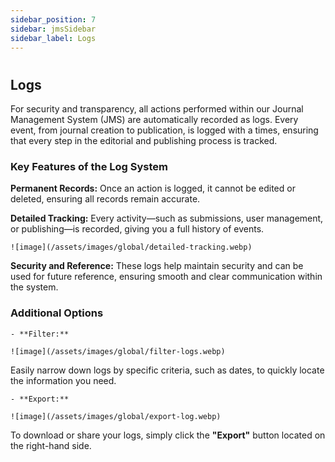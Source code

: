 ```yaml
---
sidebar_position: 7
sidebar: jmsSidebar
sidebar_label: Logs
---
```

#

## Logs

For security and transparency, all actions performed within our Journal Management System (JMS) are automatically recorded as logs. Every event, from journal creation to publication, is logged with a times, ensuring that every step in the editorial and publishing process is tracked.

### Key Features of the Log System

**Permanent Records:** Once an action is logged, it cannot be edited or deleted, ensuring all records remain accurate.

**Detailed Tracking:** Every activity—such as submissions, user management, or publishing—is recorded, giving you a full history of events.

    ![image](/assets/images/global/detailed-tracking.webp)

**Security and Reference:** These logs help maintain security and can be used for future reference, ensuring smooth and clear communication within the system.

### Additional Options

    - **Filter:**

    ![image](/assets/images/global/filter-logs.webp)

Easily narrow down logs by specific criteria, such as dates, to quickly locate the information you need.

    - **Export:**

    ![image](/assets/images/global/export-log.webp)

To download or share your logs, simply click the **"Export"** button located on the right-hand side.
